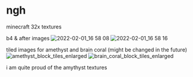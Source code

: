 # ngh
minecraft 32x textures

b4 & after images
![2022-02-01_16 58 08](https://user-images.githubusercontent.com/97774491/151952542-ee272082-b117-407e-9e0b-3f8fa17ca4b8.png)
![2022-02-01_16 58 16](https://user-images.githubusercontent.com/97774491/151952532-9335e8c1-4e14-4166-b132-ad31a55009cf.png)

tiled images for amethyst and brain coral (might be changed in the future)
![amethyst_block_tiles_enlarged](https://user-images.githubusercontent.com/97774491/151940132-905d4415-dc8d-49e9-9506-362b7dfe8577.png)
![brain_coral_block_tiles_enlarged](https://user-images.githubusercontent.com/97774491/151940141-912e8505-28fd-48da-a374-0b26d4edaa07.png)

i am quite proud of the amythyst textures
